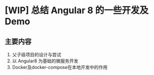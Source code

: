 # [WIP] 总结 Angular 8 的一些开发及Demo

## 主要内容
1. 父子级项目的设计与尝试
2. 以 Angular8 为基础的微服务开发
3. Docker及docker-compose在本地开发中的作用
